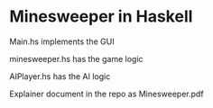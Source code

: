 # Minesweeper in Haskell

Main.hs implements the GUI

minesweeper.hs has the game logic

AIPlayer.hs has the AI logic

Explainer document in the repo as Minesweeper.pdf
